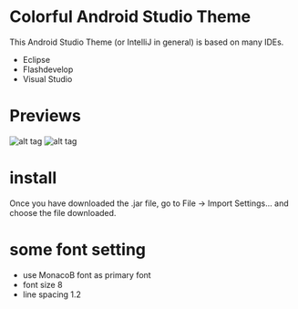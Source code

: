 
# Colorful Android Studio Theme

This Android Studio Theme (or IntelliJ in general) is based on many IDEs.

- Eclipse
- Flashdevelop
- Visual Studio

# Previews
![alt tag](https://camo.githubusercontent.com/816513f08bc6437b44c7ae266e4237148d069ed4/687474703a2f2f692e696d6775722e636f6d2f6351395551396d2e706e67)
![alt tag](https://camo.githubusercontent.com/caeefdbdbf35e72c161c1f0928a53acfc6d098bb/687474703a2f2f692e696d6775722e636f6d2f73534a484876592e706e67)

# install

Once you have downloaded the .jar file, go to File -> Import Settings... and choose the file downloaded.

# some font setting 
- use MonacoB font as primary font 
- font size 8 
- line spacing 1.2




